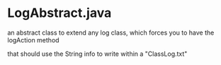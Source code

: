 # **LogAbstract.java**

an abstract class to extend any log class, which forces you to have the logAction method 

that should use the String info to write within a "ClassLog.txt"
